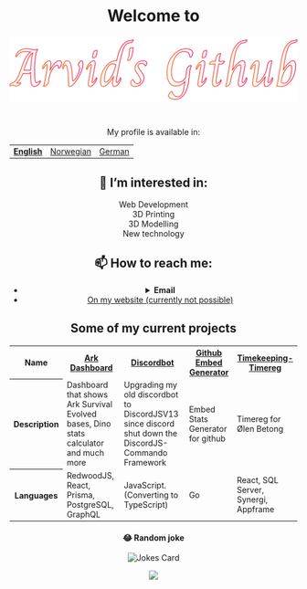 
<h1 align="center">Welcome to</h1>

<div align="center">
  
<img src="icons/arvid.svg">

</div>

#


<p align="center">My profile is available in:</p>
<table align="center">
  <tr>
    <td><b><u><a href="README.md">English</a></b></u></td>
    <td><a href="README_no.md">Norwegian</a></td>
    <td><a href="README_de.md">German</a></td>
  </tr>
</table>


<!--  
<div align="center">
----
![Currently Learning](https://githubembedapic8cwxr2w-ubuntu2.functions.fnc.fr-par.scw.cloud/skills?languages=nuxt,visualbasic,flutter,dart&backgroundcolor=0D1117&title=I%20am%20currently%20learning&titlecolor=ffffff&textcolor=ffffff&boxcolor=0D1117&bordercolor=0D1117)

</div>
-->

<!--  
<div align="center">

![Skills](https://githubembedapic8cwxr2w-ubuntu2.functions.fnc.fr-par.scw.cloud/skills?languages=nuxt,tailwind,sass,javascript,typescript,mongodb,lua,css3,html5,express,bootstrap,github,heroku,netlify,threejs,nodejs,unity,alpinejs,graphql&backgroundcolor=0D1117&title=Skills&titlecolor=ffffff&textcolor=FFFFFF&boxcolor=0D1117&bordercolor=0D1117)

</div>
-->

<h2 align="center">👀 I’m interested in:</h2>
<div align="center">
  Web Development<br>
  3D Printing<br>
  3D Modelling<br>
  New technology<br>
</div>


<h2 align="center">📫 How to reach me: </h2>
<ul align="center">
  <!--<li align="center">Email - arvidw0310@gmail.com</li>-->
  <li align="center">
    <details>
      <summary><b>Email</b></summary>
      <!--EmailV2 - spamarvid0310@gmail.com (Longer response time)-->
    </details>
  </li>
  <li align="center"><a href="https://arvidw.space">On my website (currently not possible)</a></li>
</ul>


<!--  
<h2 align="center">Some stats about me</h2>

<div align="center">

 ![Stats]((https://githubembedapic8cwxr2w-ubuntu2.functions.fnc.fr-par.scw.cloud/stats?user=arvidwedtstein&title=Stat&theme=retro&backgroundcolor=0D1117&bordercolor=0D1117)
  
![TopLangs]((https://githubembedapic8cwxr2w-ubuntu2.functions.fnc.fr-par.scw.cloud/languageCard?user=arvidwedtstein&title=My%20Most%20Used%20Languages&theme=github&backgroundcolor=0D1117&bordercolor=0D1117&langs_count=9)
  
 
 <p align="center">
  <img title="🔥" alt="Arvid streak" src="(https://githubembedapic8cwxr2w-ubuntu2.functions.fnc.fr-par.scw.cloud/streak?user=arvidwedtstein&theme=retro&backgroundcolor=0D1117&bordercolor=0D1116"/>
</p>


</div>
-->

<h2 align="center">Some of my current projects</h2>

<table align="center">
  <tr>
    <th>Name</th>
    <th><a href="https://github.com/ArvidWedtstein/ArkDashboard">Ark Dashboard</a></th>
    <th><a href="https://github.com/ArvidWedtstein/DiscordbotV13">Discordbot</a></th>
    <th><a href="https://github.com/ArvidWedtstein/github-embed-generator">Github Embed Generator</a></th>
    <th><a href="https://github.com/olenbetong">Timekeeping-Timereg</a></th>
  </tr>
  <tr>
    <th>Description</th>
    <td>Dashboard that shows Ark Survival Evolved bases, Dino stats calculator and much more</td>
    <td>Upgrading my old discordbot to DiscordJSV13 since discord shut down the DiscordJS-Commando Framework</td>
    <td>Embed Stats Generator for github</td>
    <td>Timereg for Ølen Betong</td>
  </tr>
  <tr>
    <th>Languages</th>
    <td>RedwoodJS, React, Prisma, PostgreSQL, GraphQL</td>
    <td>JavaScript. (Converting to TypeScript)</td>
    <td>Go</td>
    <td>React, SQL Server, Synergi, Appframe</td>
  </tr>
</table>



<h4 align="center">😂 Random joke</h4>

<div align="center">

![Jokes Card](https://readme-jokes.vercel.app/api)

</div>

<!--

![Profile View Counter](https://komarev.com/ghpvc/?username=arvidwedtstein)

-->

<p align="center"> 
  <img src="https://profile-counter.glitch.me/arvidwedtstein/count.svg" />
</p>

#
